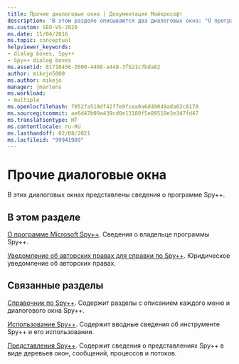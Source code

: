 ```yaml
---
title: Прочие диалоговые окна | Документация Майкрософт
description: 'В этом разделе описываются два диалоговых окна: "О программе Microsoft Spy++" и "Уведомление об авторских правах для справки по Spy++".'
ms.custom: SEO-VS-2020
ms.date: 11/04/2016
ms.topic: conceptual
helpviewer_keywords:
- dialog boxes, Spy++
- Spy++ dialog boxes
ms.assetid: 81710456-2600-4468-a448-3fb21c7bda82
author: mikejo5000
ms.author: mikejo
manager: jmartens
ms.workload:
- multiple
ms.openlocfilehash: f052fa518df42f7e9fcea0a6d49049ada63c8178
ms.sourcegitcommit: ae6d47b09a439cd0e13180f5e89510e3e347fd47
ms.translationtype: HT
ms.contentlocale: ru-RU
ms.lasthandoff: 02/08/2021
ms.locfileid: "99941909"
---
```

# <a name="other-dialog-boxes"></a>Прочие диалоговые окна
В этих диалоговых окнах представлены сведения о программе Spy++.

## <a name="in-this-section"></a>В этом разделе
 [О программе Microsoft Spy++](../debugger/about-microsoft-spy-increment.md). Сведения о владельце программы Spy++.

 [Уведомление об авторских правах для справки по Spy++](../debugger/copyright-notice-for-spy-increment-help.md). Юридическое уведомление об авторских правах.

## <a name="related-sections"></a>Связанные разделы
 [Справочник по Spy++](../debugger/spy-increment-reference.md). Содержит разделы с описанием каждого меню и диалогового окна Spy++.

 [Использование Spy++](../debugger/using-spy-increment.md). Содержит вводные сведения об инструменте Spy++ и его использовании.

 [Представления Spy++](../debugger/spy-increment-views.md). Содержит сведения о представлениях Spy++ в виде деревьев окон, сообщений, процессов и потоков.
